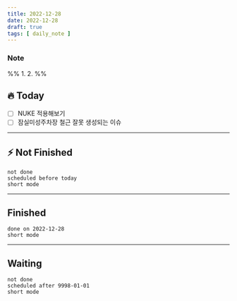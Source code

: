```yaml
---
title: 2022-12-28
date: 2022-12-28
draft: true
tags: [ daily_note ]
---
```


### Note
%%
	1. 
	2. 
%%

## 🔥 Today
- [ ] NUKE 적용해보기
- [ ] 잠실미성주차장 철근 잘못 생성되는 이슈
---
## ⚡️ Not Finished
```tasks
not done
scheduled before today
short mode
```
---
## Finished
```tasks
done on 2022-12-28
short mode
```
---
## Waiting
```tasks
not done
scheduled after 9998-01-01
short mode
```